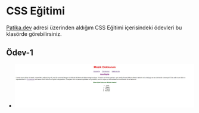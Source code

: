 # CSS Eğitimi
[Patika.dev](https://www.patika.dev/tr) adresi üzerinden aldığım CSS Eğitimi içerisindeki ödevleri bu klasörde görebilirsiniz.


## Ödev-1
* ![Anasayfa](odev1-anasayfa.jpg "Ödev-1 Anasayfa")
